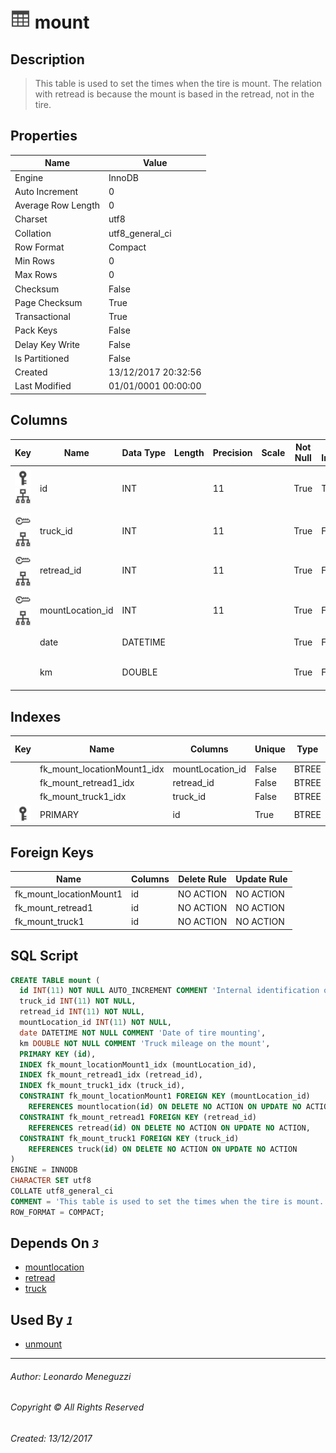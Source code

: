 

# ![logo](Images/table.svg) mount

## <a name="#Description"></a>Description
> This table is used to set the times when the tire is mount. The relation with retread is because the mount is based in the retread, not in the tire.
## <a name="#Properties"></a>Properties
|Name|Value|
|---|---|
|Engine|InnoDB|
|Auto Increment|0|
|Average Row Length|0|
|Charset|utf8|
|Collation|utf8_general_ci|
|Row Format|Compact|
|Min Rows|0|
|Max Rows|0|
|Checksum|False|
|Page Checksum|True|
|Transactional|True|
|Pack Keys|False|
|Delay Key Write|False|
|Is Partitioned|False|
|Created|13/12/2017 20:32:56|
|Last Modified|01/01/0001 00:00:00|


## <a name="#Columns"></a>Columns
|Key|Name|Data Type|Length|Precision|Scale|Not Null|Auto Increment|Default|Virtual|Unsigned|Zerofill|Binary|Description
|---|---|---|---|---|---|---|---|---|---|---|---|---|---
|[![Primary Key PRIMARY](Images/primarykey.svg)](#Indexes)[![Indexes PRIMARY](Images/index.svg)](#Indexes)|id|INT||11||True|True||False|False|False|False|Internal identification of records for this table|
|[![Foreign Keys fk_mount_truck1: ](Images/foreignkey.svg)](#ForeignKeys)[![Indexes fk_mount_truck1_idx](Images/index.svg)](#Indexes)|truck_id|INT||11||True|False||False|False|False|False||
|[![Foreign Keys fk_mount_retread1: ](Images/foreignkey.svg)](#ForeignKeys)[![Indexes fk_mount_retread1_idx](Images/index.svg)](#Indexes)|retread_id|INT||11||True|False||False|False|False|False||
|[![Foreign Keys fk_mount_locationMount1: ](Images/foreignkey.svg)](#ForeignKeys)[![Indexes fk_mount_locationMount1_idx](Images/index.svg)](#Indexes)|mountLocation_id|INT||11||True|False||False|False|False|False||
||date|DATETIME||||True|False||False|False|False|False|Date of tire mounting|
||km|DOUBLE||||True|False||False|False|False|False|Truck mileage on the mount|

## <a name="#Indexes"></a>Indexes
|Key|Name|Columns|Unique|Type|Key Lengths
|---|---|---|---|---|---
||fk_mount_locationMount1_idx|mountLocation_id|False|BTREE||
||fk_mount_retread1_idx|retread_id|False|BTREE||
||fk_mount_truck1_idx|truck_id|False|BTREE||
|[![Primary Key PRIMARY](Images/primarykey.svg)](#Indexes)|PRIMARY|id|True|BTREE||

## <a name="#ForeignKeys"></a>Foreign Keys
|Name|Columns|Delete Rule|Update Rule
|---|---|---|---
|fk_mount_locationMount1|id|NO ACTION|NO ACTION|
|fk_mount_retread1|id|NO ACTION|NO ACTION|
|fk_mount_truck1|id|NO ACTION|NO ACTION|

## <a name="#SqlScript"></a>SQL Script
```SQL
CREATE TABLE mount (
  id INT(11) NOT NULL AUTO_INCREMENT COMMENT 'Internal identification of records for this table',
  truck_id INT(11) NOT NULL,
  retread_id INT(11) NOT NULL,
  mountLocation_id INT(11) NOT NULL,
  date DATETIME NOT NULL COMMENT 'Date of tire mounting',
  km DOUBLE NOT NULL COMMENT 'Truck mileage on the mount',
  PRIMARY KEY (id),
  INDEX fk_mount_locationMount1_idx (mountLocation_id),
  INDEX fk_mount_retread1_idx (retread_id),
  INDEX fk_mount_truck1_idx (truck_id),
  CONSTRAINT fk_mount_locationMount1 FOREIGN KEY (mountLocation_id)
    REFERENCES mountlocation(id) ON DELETE NO ACTION ON UPDATE NO ACTION,
  CONSTRAINT fk_mount_retread1 FOREIGN KEY (retread_id)
    REFERENCES retread(id) ON DELETE NO ACTION ON UPDATE NO ACTION,
  CONSTRAINT fk_mount_truck1 FOREIGN KEY (truck_id)
    REFERENCES truck(id) ON DELETE NO ACTION ON UPDATE NO ACTION
)
ENGINE = INNODB
CHARACTER SET utf8
COLLATE utf8_general_ci
COMMENT = 'This table is used to set the times when the tire is mount. The relation with retread is because the mount is based in the retread, not in the tire.'
ROW_FORMAT = COMPACT;
```

## <a name="#DependsOn"></a>Depends On _`3`_
- [mountlocation](mountlocation.md)
- [retread](retread.md)
- [truck](truck.md)


## <a name="#UsedBy"></a>Used By _`1`_
- [unmount](unmount.md)


___
###### Author: Leonardo Meneguzzi
###### Copyright © All Rights Reserved
###### Created: 13/12/2017
